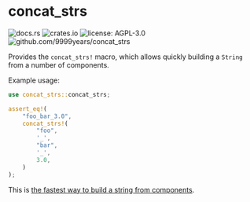 # concat_strs

![docs.rs](https://docs.rs/concat_strs/badge.svg)
![crates.io](https://img.shields.io/crates/v/concat_strs.svg)
![license: AGPL-3.0](https://img.shields.io/github/license/9999years/concat_strs)
![github.com/9999years/concat_strs](https://img.shields.io/badge/GitHub-9999years%2Fconcat__strs-blue)

Provides the `concat_strs!` macro, which allows quickly building a `String`
from a number of components.

Example usage:

```rust
use concat_strs::concat_strs;

assert_eq!(
    "foo_bar_3.0",
    concat_strs!(
        "foo",
        '_',
        "bar",
        '_',
        3.0,
    )
);
```

This is [the fastest way to build a string from components][concat-benches].

[concat-benches]: https://github.com/hoodie/concatenation_benchmarks-rs